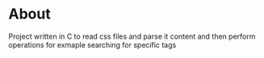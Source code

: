 # About
Project written in C to read css files and parse it content and then perform operations for exmaple searching for specific tags
